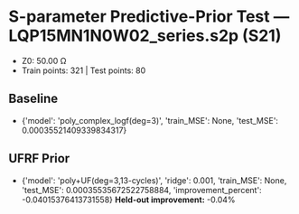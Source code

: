 # S-parameter Predictive-Prior Test — LQP15MN1N0W02_series.s2p (S21)
- Z0: 50.00 Ω
- Train points: 321  |  Test points: 80

## Baseline
- {'model': 'poly_complex_logf(deg=3)', 'train_MSE': None, 'test_MSE': 0.00035521409339834317}

## UFRF Prior
- {'model': 'poly+UF(deg=3,13-cycles)', 'ridge': 0.001, 'train_MSE': None, 'test_MSE': 0.00035535672522758884, 'improvement_percent': -0.04015376413731558}
**Held-out improvement:** -0.04%